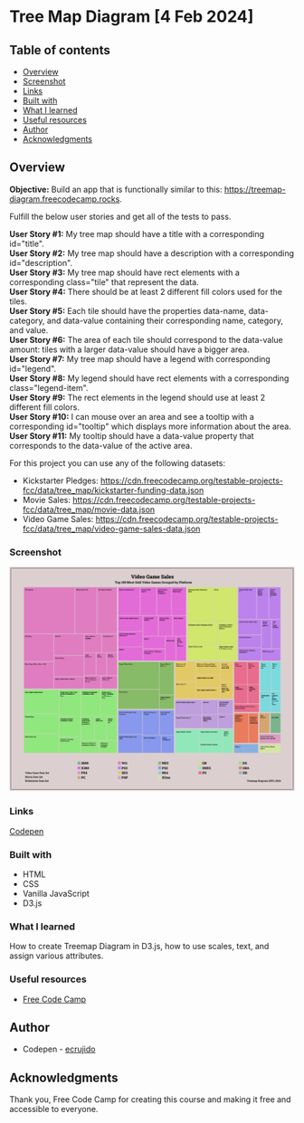 # Tree Map Diagram [4 Feb 2024]

## Table of contents

- [Overview](#overview)
- [Screenshot](#screenshot)
- [Links](#links)
- [Built with](#built-with)
- [What I learned](#what-i-learned)
- [Useful resources](#useful-resources)
- [Author](#author)
- [Acknowledgments](#acknowledgments)

## Overview

**Objective:** Build an app that is functionally similar to this: https://treemap-diagram.freecodecamp.rocks.

Fulfill the below user stories and get all of the tests to pass. 

**User Story #1:** My tree map should have a title with a corresponding id="title". <br>
**User Story #2:** My tree map should have a description with a corresponding id="description". <br>
**User Story #3:** My tree map should have rect elements with a corresponding class="tile" that represent the data. <br>
**User Story #4:** There should be at least 2 different fill colors used for the tiles. <br>
**User Story #5:** Each tile should have the properties data-name, data-category, and data-value containing their corresponding name, category, and value. <br>
**User Story #6:** The area of each tile should correspond to the data-value amount: tiles with a larger data-value should have a bigger area. <br>
**User Story #7:** My tree map should have a legend with corresponding id="legend". <br>
**User Story #8:** My legend should have rect elements with a corresponding class="legend-item". <br>
**User Story #9:** The rect elements in the legend should use at least 2 different fill colors. <br>
**User Story #10:** I can mouse over an area and see a tooltip with a corresponding id="tooltip" which displays more information about the area. <br>
**User Story #11:**  My tooltip should have a data-value property that corresponds to the data-value of the active area. <br>

For this project you can use any of the following datasets:

- Kickstarter Pledges: https://cdn.freecodecamp.org/testable-projects-fcc/data/tree_map/kickstarter-funding-data.json
- Movie Sales: https://cdn.freecodecamp.org/testable-projects-fcc/data/tree_map/movie-data.json
- Video Game Sales: https://cdn.freecodecamp.org/testable-projects-fcc/data/tree_map/video-game-sales-data.json


### Screenshot

![Picture of the project](treemap-diagram.PNG)

### Links

[Codepen](https://codepen.io/ecrujido/pen/)

### Built with

- HTML
- CSS
- Vanilla JavaScript
- D3.js

### What I learned

How to create Treemap Diagram in D3.js, how to use scales, text, and assign various attributes.

### Useful resources

- [Free Code Camp](https://www.freecodecamp.org/learn)

## Author

- Codepen - [ecrujido](https://codepen.io/ecrujido)

## Acknowledgments

Thank you, Free Code Camp for creating this course and making it free and accessible to everyone.

